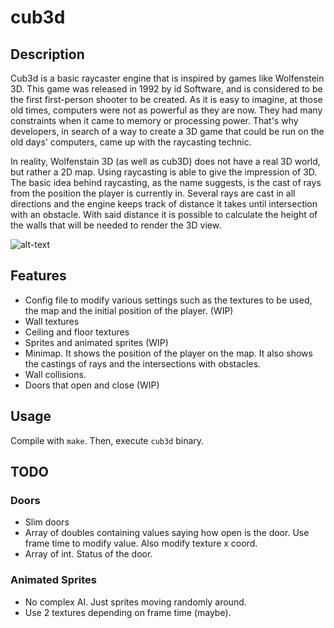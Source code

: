 # cub3d
## Description
Cub3d is a basic raycaster engine that is inspired by games like Wolfenstein 3D. This game was released in 1992 by id Software, and is considered to be the first first-person shooter to be created. As it is easy to imagine, at those old times, computers were not as powerful as they are now. They had many constraints when it came to memory or processing power. That's why developers, in search of a way to create a 3D game that could be run on the old days' computers, came up with the raycasting technic.

In reality, Wolfenstain 3D (as well as cub3D) does not have a real 3D world, but rather a 2D map. Using raycasting is able to give the impression of 3D. The basic idea behind raycasting, as the name suggests, is the cast of rays from the position the player is currently in. Several rays are cast in all directions and the engine keeps track of distance it takes until intersection with an obstacle. With said distance it is possible to calculate the height of the walls that will be needed to render the 3D view.

![alt-text](https://github.com/javihernant/cub3d/blob/main/demo.gif)

## Features
- Config file to modify various settings such as the textures to be used, the map and the initial position of the player. (WIP)
- Wall textures
- Ceiling and floor textures
- Sprites and animated sprites (WIP)
- Minimap. It shows the position of the player on the map. It also shows the castings of rays and the intersections with obstacles.
- Wall collisions.
- Doors that open and close (WIP)

## Usage
Compile with `make`. Then, execute `cub3d` binary.

## TODO
### Doors
- Slim doors
- Array of doubles containing values saying how open is the door. Use frame time to modify value. Also modify texture x coord.
- Array of int. Status of the door.

### Animated Sprites
- No complex AI. Just sprites moving randomly around.
- Use 2 textures depending on frame time (maybe).
